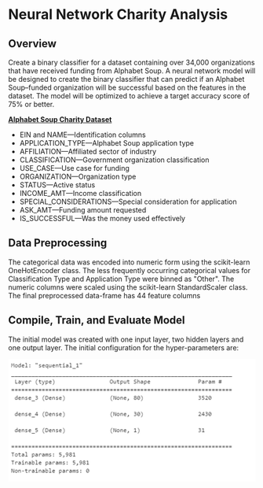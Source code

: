 # Neural Network Charity Analysis

## Overview

Create a binary classifier for a dataset containing over 34,000 organizations that have received funding from Alphabet Soup. A neural network model will be designed to create the binary classifier that can predict if an Alphabet Soup–funded organization will be successful based on the features in the dataset. The model will be optimized to achieve a target accuracy score of 75% or better.

<ins>**Alphabet Soup Charity Dataset**</ins>
* EIN and NAME—Identification columns
* APPLICATION_TYPE—Alphabet Soup application type
* AFFILIATION—Affiliated sector of industry
* CLASSIFICATION—Government organization classification
* USE_CASE—Use case for funding
* ORGANIZATION—Organization type
* STATUS—Active status
* INCOME_AMT—Income classification
* SPECIAL_CONSIDERATIONS—Special consideration for application
* ASK_AMT—Funding amount requested
* IS_SUCCESSFUL—Was the money used effectively

## Data Preprocessing
The categorical data was encoded into numeric form using the scikit-learn OneHotEncoder class. The less frequently occurring categorical values for Classification Type and Application Type were binned as "Other". The numeric columns were scaled using the scikit-learn StandardScaler class. The final preprocessed data-frame has 44 feature columns

## Compile, Train, and Evaluate Model
The initial model was created with one input layer, two hidden layers and one output layer. The initial configuration for the hyper-parameters are:

![](resources/initial_model_configuration.png)

